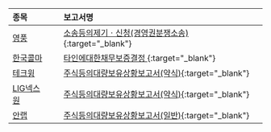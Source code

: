 | **종목** |      |**보고서명** |
| :------- | :--- |:----------- |
| [영풍](/000670/#dart) | | [소송등의제기ㆍ신청(경영권분쟁소송)              ](https://dart.fss.or.kr/dsaf001/main.do?rcpNo=20241007800412){:target="_blank"} |
| [한국콜마](/161890/#dart) | | [타인에대한채무보증결정              ](https://dart.fss.or.kr/dsaf001/main.do?rcpNo=20241007800407){:target="_blank"} |
| [테크윙](/089030/#dart) | | [주식등의대량보유상황보고서(약식)](https://dart.fss.or.kr/dsaf001/main.do?rcpNo=20241007000334){:target="_blank"} |
| [LIG넥스원](/079550/#dart) | | [주식등의대량보유상황보고서(약식)](https://dart.fss.or.kr/dsaf001/main.do?rcpNo=20241007000327){:target="_blank"} |
| [안랩](/053800/#dart) | | [주식등의대량보유상황보고서(일반)](https://dart.fss.or.kr/dsaf001/main.do?rcpNo=20241007000326){:target="_blank"} |